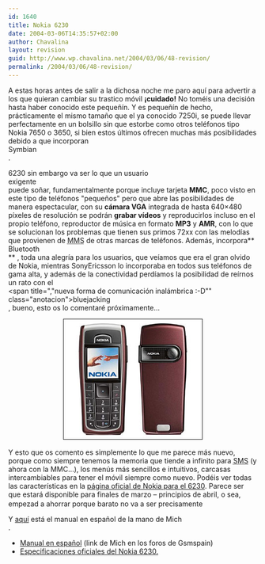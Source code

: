 ```yaml
---
id: 1640
title: Nokia 6230
date: 2004-03-06T14:35:57+02:00
author: Chavalina
layout: revision
guid: http://www.wp.chavalina.net/2004/03/06/48-revision/
permalink: /2004/03/06/48-revision/
---
```

A estas horas antes de salir a la dichosa noche me paro aqu&iacute; para advertir a los que quieran cambiar su trastico m&oacute;vil **&iexcl;cuidado!** No toméis una decisi&oacute;n hasta haber conocido este peque&ntilde;&iacute;n. Y es peque&ntilde;&iacute;n de hecho, prácticamente el mismo tama&ntilde;o que el ya conocido 7250i, se puede llevar perfectamente en un bolsillo sin que estorbe como otros teléfonos tipo Nokia 7650 o 3650, si bien estos &uacute;ltimos ofrecen muchas más posibilidades debido a que incorporan  
<span title="sistema operativo para m&oacute;viles" class="anotacion">Symbian</span>  
. 

6230 sin embargo va ser lo que un usuario  
<span title="friky??" class="anotacion">exigente</span>  
puede so&ntilde;ar, fundamentalmente porque incluye tarjeta **MMC**, poco visto en este tipo de teléfonos "peque&ntilde;os" pero que abre las posibilidades de manera espectacular, con su **cámara VGA** integrada de hasta 640&#215;480 p&iacute;xeles de resoluci&oacute;n se podrán **grabar v&iacute;deos** y reproducirlos incluso en el propio teléfono, reproductor de m&uacute;sica en formato **MP3** y **AMR**, con lo que se solucionan los problemas que tienen sus primos 72xx con las melod&iacute;as que provienen de <acronym title="Multimedia Message Service">MMS</acronym> de otras marcas de teléfonos. Además, incorpora**  
<span title="tecnolog&iacute;a inamlámbrica para transmisi&oacute;n de voz y datos" class="anotacion">Bluetooth</span>  
** , toda una alegr&iacute;a para los usuarios, que ve&iacute;amos que era el gran olvido de Nokia, mientras SonyEricsson lo incorporaba en todos sus teléfonos de gama alta, y además de la conectividad perd&iacute;amos la posibilidad de re&iacute;rnos un rato con el  
<span title=","nueva forma de comunicaci&oacute;n inalámbrica :-D"" class="anotacion">bluejacking</span>  
, bueno, esto os lo comentaré pr&oacute;ximamente… 

<p align="center">
  <img src="./imagenes/fotos/nokia6230.jpg" alt="Nokia 6230 red" border="1" alt="6230" />
</p>

Y esto que os comento es simplemente lo que me parece más nuevo, porque como siempre tenemos la memoria que tiende a infinito para <acronym title="Short Message Service">SMS</acronym> (y ahora con la MMC…), los men&uacute;s más sencillos e intuitivos, carcasas intercambiables para tener el m&oacute;vil siempre como nuevo. Podéis ver todas las caracter&iacute;sticas en la <a href="http://www.nokia.es/telefonos/modelos/nokia6230/index.jsp" target="_blank">página oficial de Nokia para el 6230</a>. Parece ser que estará disponible para finales de marzo &#8211; principios de abril, o sea, empezad a ahorrar porque barato no va a ser precisamente<img src="file:///C|/php/chavalina.ne/imagenes/emoticonos/asustado.gif" width="16" height="16" /> 

Y <a href="http://www.asinetwork.net/Nokia_6230_UG_es.pdf" target="_blank">aqu&iacute;</a> está el manual en espa&ntilde;ol de la mano de <span class="alguien">Mich</span>  
.

  * <a href="http://www.asinetwork.net/Nokia_6230_UG_es.pdf" target="_blank">Manual en espa&ntilde;ol</a> (link de Mich en los foros de Gsmspain)
  * <a href="http://www.nokia.es/telefonos/modelos/nokia6230/index.jsp" target="_blank">Especificaciones oficiales del Nokia 6230. </a>